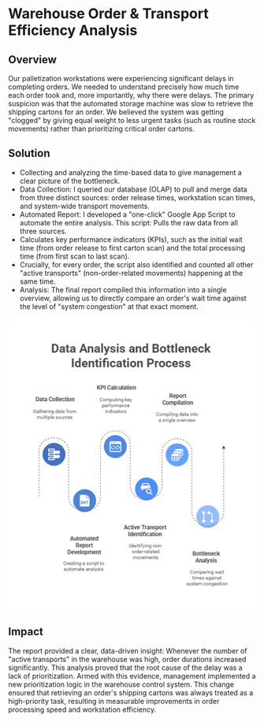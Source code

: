 # Warehouse Order & Transport Efficiency Analysis

## Overview
Our palletization workstations were experiencing significant delays in completing orders. We needed to understand precisely how much time each order took and, more importantly, why there were delays.
The primary suspicion was that the automated storage machine was slow to retrieve the shipping cartons for an order. We believed the system was getting "clogged" by giving equal weight to less urgent tasks (such as routine stock movements) rather than prioritizing critical order cartons.

## Solution
- Collecting and analyzing the time-based data to give management a clear picture of the bottleneck.
- Data Collection: I queried our database (OLAP) to pull and merge data from three distinct sources: order release times, workstation scan times, and system-wide transport movements.
- Automated Report: I developed a "one-click" Google App Script to automate the entire analysis. This script:
Pulls the raw data from all three sources.
- Calculates key performance indicators (KPIs), such as the initial wait time (from order release to first carton scan) and the total processing time (from first scan to last scan).
- Crucially, for every order, the script also identified and counted all other "active transports" (non-order-related movements) happening at the same time.
- Analysis: The final report compiled this information into a single overview, allowing us to directly compare an order's wait time against the level of "system congestion" at that exact moment.

![](https://github.com/Hari-prasanna/Google-sheet/blob/f1f763f5e95ef9c3eb1d1bc54e105710b2907b14/Warehouse%20Order%20%26%20Transport%20Efficiency%20Analysis/Project_%20Automated%20Daily%20Inventory%20Reporting%20-%20visual%20selection%20(2).png)

## Impact
The report provided a clear, data-driven insight: Whenever the number of "active transports" in the warehouse was high, order durations increased significantly.
This analysis proved that the root cause of the delay was a lack of prioritization. Armed with this evidence, management implemented a new prioritization logic in the warehouse control system. This change ensured that retrieving an order's shipping cartons was always treated as a high-priority task, resulting in measurable improvements in order processing speed and workstation efficiency.
